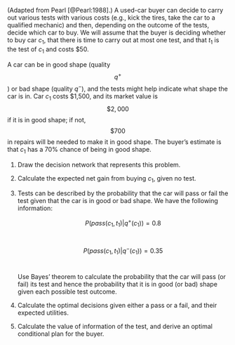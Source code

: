 

(Adapted from Pearl [@Pearl:1988].) A used-car
buyer can decide to carry out various tests with various costs (e.g.,
kick the tires, take the car to a qualified mechanic) and then,
depending on the outcome of the tests, decide which car to buy. We will
assume that the buyer is deciding whether to buy car $c_1$, that there
is time to carry out at most one test, and that $t_1$ is the test of
$c_1$ and costs \$50.<br>

A car can be in good shape (quality $$q^+$$) or bad shape (quality $q^-$),
and the tests might help indicate what shape the car is in. Car $c_1$
costs \$1,500, and its market value is $$\$2,000$$ if it is in good shape; if
not, $$\$700$$ in repairs will be needed to make it in good shape. The buyer’s
estimate is that $c_1$ has a 70% chance of being in good shape.<br>

1.  Draw the decision network that represents this problem.<br>

2.  Calculate the expected net gain from buying $c_1$, given no test.<br>

3.  Tests can be described by the probability that the car will pass or
    fail the test given that the car is in good or bad shape. We have
    the following information:<br>

    $$P({pass}(c_1,t_1) | q^+(c_1)) = {0.8}$$<br>

    $$P({pass}(c_1,t_1) | q^-(c_1)) = {0.35}$$<br>

    Use Bayes’ theorem to calculate the probability that the car will pass (or fail) its test and hence the probability that it is in good (or bad) shape given each possible test outcome.<br>

4.  Calculate the optimal decisions given either a pass or a fail, and
    their expected utilities.<br>

5.  Calculate the value of information of the test, and derive an
    optimal conditional plan for the buyer.<br>
